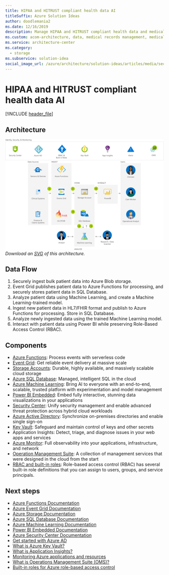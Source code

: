 ```yaml
---
title: HIPAA and HITRUST compliant health data AI
titleSuffix: Azure Solution Ideas
author: doodlemania2
ms.date: 12/16/2019
description: Manage HIPAA and HITRUST compliant health data and medical records with the highest level of built-in security.
ms.custom: acom-architecture, data, medical records management, medical records storage, medical data solutions, healthcare data storage, cloud storage in healthcare, medical data storage, interactive-diagram, 'https://azure.microsoft.com/solutions/architecture/security-compliance-blueprint-hipaa-hitrust-health-data-ai/'
ms.service: architecture-center
ms.category:
  - storage
ms.subservice: solution-idea
social_image_url: /azure/architecture/solution-ideas/articles/media/security-compliance-blueprint-hipaa-hitrust-health-data-ai.png
---
```


# HIPAA and HITRUST compliant health data AI

[!INCLUDE [header_file](../../../includes/sol-idea-header.md)]

## Architecture

![Architecture Diagram](../media/security-compliance-blueprint-hipaa-hitrust-health-data-ai.png)
*Download an [SVG](../media/security-compliance-blueprint-hipaa-hitrust-health-data-ai.svg) of this architecture.*

## Data Flow

1. Securely ingest bulk patient data into Azure Blob storage.
1. Event Grid publishes patient data to Azure Functions for processing, and securely stores patient data in SQL Database.
1. Analyze patient data using Machine Learning, and create a Machine Learning-trained model.
1. Ingest new patient data in HL7/FHIR format and publish to Azure Functions for processing. Store in SQL Database.
1. Analyze newly ingested data using the trained Machine Learning model.
1. Interact with patient data using Power BI while preserving Role-Based Access Control (RBAC).

## Components

* [Azure Functions](https://azure.microsoft.com/services/functions): Process events with serverless code
* [Event Grid](https://azure.microsoft.com/services/event-grid): Get reliable event delivery at massive scale
* [Storage Accounts](https://azure.microsoft.com/services/storage): Durable, highly available, and massively scalable cloud storage
* [Azure SQL Database](https://azure.microsoft.com/services/sql-database): Managed, intelligent SQL in the cloud
* [Azure Machine Learning](https://azure.microsoft.com/services/machine-learning): Bring AI to everyone with an end-to-end, scalable, trusted platform with experimentation and model management
* [Power BI Embedded](https://azure.microsoft.com/services/power-bi-embedded): Embed fully interactive, stunning data visualizations in your applications
* [Security Center](https://azure.microsoft.com/services/security-center): Unify security management and enable advanced threat protection across hybrid cloud workloads
* [Azure Active Directory](https://azure.microsoft.com/services/active-directory): Synchronize on-premises directories and enable single sign-on
* [Key Vault](https://azure.microsoft.com/services/key-vault): Safeguard and maintain control of keys and other secrets
* Application Insights: Detect, triage, and diagnose issues in your web apps and services
* [Azure Monitor](https://azure.microsoft.com/services/monitor): Full observability into your applications, infrastructure, and network
* [Operation Management Suite](https://www.microsoft.com/cloud-platform/operations-management-suite): A collection of management services that were designed in the cloud from the start
* [RBAC and built-in roles](/azure/role-based-access-control/built-in-roles): Role-based access control (RBAC) has several built-in role definitions that you can assign to users, groups, and service principals.

## Next steps

* [Azure Functions Documentation](/azure/azure-functions)
* [Azure Event Grid Documentation](/azure/event-grid)
* [Azure Storage Documentation](/azure/storage)
* [Azure SQL Database Documentation](/azure/sql-database)
* [Azure Machine Learning Documentation](/azure/machine-learning)
* [Power BI Embedded Documentation](/azure/power-bi-embedded)
* [Azure Security Center Documentation](/azure/security-center)
* [Get started with Azure AD](/azure/active-directory/get-started-azure-ad)
* [What is Azure Key Vault?](/azure/key-vault/key-vault-overview)
* [What is Application Insights?](/azure/application-insights/app-insights-overview)
* [Monitoring Azure applications and resources](/azure/monitoring-and-diagnostics/monitoring-overview)
* [What is Operations Management Suite (OMS)?](/azure/operations-management-suite/operations-management-suite-overview)
* [Built-in roles for Azure role-based access control](/azure/role-based-access-control/built-in-roles)